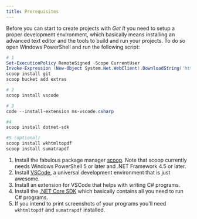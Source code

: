```yaml
---
title: Prerequisites
---
```


Before you can start to create projects with *Get It* you need to setup a proper development environment, which basically means installing an advanced text editor and the tools to build and run your projects. To do so open Windows PowerShell and run the following script:

```powershell
# 1
Set-ExecutionPolicy RemoteSigned -Scope CurrentUser
Invoke-Expression (New-Object System.Net.WebClient).DownloadString('https://get.scoop.sh')
scoop install git
scoop bucket add extras

# 2
scoop install vscode

# 3
code --install-extension ms-vscode.csharp

#4
scoop install dotnet-sdk

#5 (optional)
scoop install wkhtmltopdf
scoop install sumatrapdf
```

1. Install the fabulous package manager [scoop](https://scoop.sh/). Note that scoop currently needs Windows PowerShell 5 or later and .NET Framework 4.5 or later.
1. Install [VSCode](https://code.visualstudio.com/), a universal development environment that is just awesome.
1. Install an extension for VSCode that helps with writing C# programs.
1. Install the [.NET Core SDK](https://www.microsoft.com/net/) which basically contains all you need to run C# programs.
1. If you intend to print screenshots of your programs you'll need `wkhtmltopdf` and `sumatrapdf` installed.
